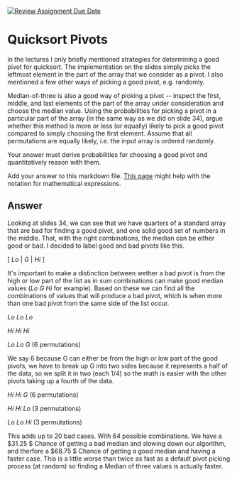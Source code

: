 [![Review Assignment Due Date](https://classroom.github.com/assets/deadline-readme-button-24ddc0f5d75046c5622901739e7c5dd533143b0c8e959d652212380cedb1ea36.svg)](https://classroom.github.com/a/IF3rQO50)
# Quicksort Pivots

in the lectures I only briefly mentioned strategies for determining a good pivot
for quicksort. The implementation on the slides simply picks the leftmost
element in the part of the array that we consider as a pivot. I also mentioned a
few other ways of picking a good pivot, e.g. randomly.

Median-of-three is also a good way of picking a pivot -- inspect the first,
middle, and last elements of the part of the array under consideration and
choose the median value. Using the probabilities for picking a pivot in a
particular part of the array (in the same way as we did on slide 34), argue
whether this method is more or less (or equally) likely to pick a good pivot
compared to simply choosing the first element. Assume that all permutations are
equally likely, i.e. the input array is ordered randomly.

Your answer must derive probabilities for choosing a good pivot and
quantitatively reason with them.

Add your answer to this markdown file. [This
page](https://docs.github.com/en/get-started/writing-on-github/working-with-advanced-formatting/writing-mathematical-expressions)
might help with the notation for mathematical expressions.


## Answer

Looking at slides 34, we can see that we have quarters of a standard array that are bad for finding a good pivot, and one solid good set of numbers in the middle. That, with the right combinations, the median can be either good or bad. I decided to label good and bad pivots like this. 

[ $Lo$ | $G$ | $Hi$ ] 

It's important to make a distinction between wether a bad pivot is from the high or low part of the list as in sum combinations can make good median values ($Lo$ $G$ $Hi$ for example). Based on these we can find all the combinations of values that will produce a bad pivot, which is when more than one bad pivot from the same side of the list occur. 

$Lo$ $Lo$ $Lo$

$Hi$ $Hi$ $Hi$

$Lo$ $Lo$ $G$ (6 permutations) 

We say 6 because G can either be from the high or low part of the good pivots, we have to break up G into two sides because it represents a half of the data, so we split it in two (each 1/4) so the math is easier with the other pivots taking up a fourth of the data.

$Hi$ $Hi$ $G$ (6 permutations)

$Hi$ $Hi$ $Lo$ (3 permutations)

$Lo$ $Lo$ $Hi$ (3 permutations)

This adds up to 20 bad cases. With 64 possible combinations. We have a $31.25 $ Chance of getting a bad median and slowing down our algorithm, and therfore a $68.75 $ Chance of getting a good median and having a faster case. This is a little worse than twice as fast as a default pivot picking process (at random) so finding a Median of three values is actually faster. 